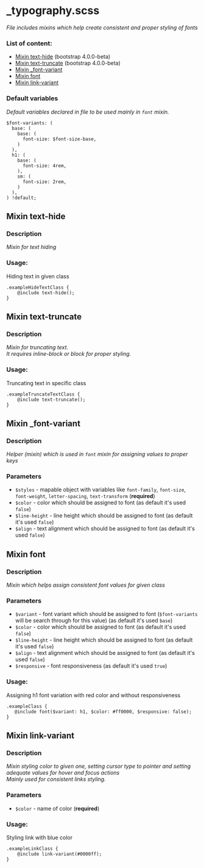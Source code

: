 # _typography.scss
_File includes mixins which help create consistent and proper styling of fonts_

### List of content:

- [Mixin text-hide](#mixin-text-hide) (bootstrap 4.0.0-beta)
- [Mixin text-truncate](#mixin-text-truncate) (bootstrap 4.0.0-beta)
- [Mixin _font-variant](#mixin-_font-variant)
- [Mixin font](#mixin-font)
- [Mixin link-variant](#mixin-link-variant)


### Default variables
_Default variables declared in file to be used mainly in ```font``` mixin._

```
$font-variants: (
  base: (
    base: (
      font-size: $font-size-base,
    )
  ),
  h1: (
    base: (
      font-size: 4rem,
    ),
    sm: (
      font-size: 2rem,
    )
  ),
) !default;
```

## Mixin text-hide

### Description
_Mixin for text hiding_

### Usage: 
Hiding text in given class

```
.exampleHideTextClass {
    @include text-hide();
}
```

## Mixin text-truncate

### Description
_Mixin for truncating text.<br />
It requires inline-block or block for proper styling._

### Usage: 
Truncating text in specific class

```
.exampleTruncateTextClass {
    @include text-truncate();
}
```

## Mixin _font-variant

### Description
_Helper (mixin) which is used in ```font``` mixin for assigning values to proper keys_

### Parameters
- `$styles` - mapable object with variables like ```font-family```, ```font-size```, ```font-weight```, ```letter-spacing```, ```text-transform``` (**required**)
- `$color` - color which should be assigned to font (as default it's used ```false```)
- `$line-height` - line height which should be assigned to font (as default it's used ```false```)
- `$align` - text alignment which should be assigned to font (as default it's used ```false```)


## Mixin font

### Description
_Mixin which helps assign consistent font values for given class_

### Parameters
- `$variant` - font variant which should be assigned to font (```$font-variants``` will be search through for this value) (as default it's used ```base```)
- `$color` - color which should be assigned to font (as default it's used ```false```)
- `$line-height` - line height which should be assigned to font (as default it's used ```false```)
- `$align` - text alignment which should be assigned to font (as default it's used ```false```)
- `$responsive` - font responsiveness (as default it's used ```true```)

### Usage: 
Assigning h1 font variation with red color and without responsiveness

```
.exampleClass {
   @include font($variant: h1, $color: #ff0000, $responsive: false);
}
```

## Mixin link-variant

### Description
_Mixin styling color to given one, setting cursor type to pointer and setting adequate values ​​for hover and focus actions<br />
Mainly used for consistent links styling._

### Parameters
- `$color` - name of color (**required**)

### Usage: 
Styling link with blue color

```
.exampleLinkClass {
    @include link-variant(#0000ff);
}
```